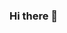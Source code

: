 ### Hi there 👋

<!--
**Hemanthkumarreddy/HemanthkumarReddy** is a ✨ _special_ ✨ repository because its `README.md` (this file) appears on your GitHub profile.

Here are some ideas to get you started:

- 🔭 I’m currently working on Git Hub
- 🌱 I’m currently learning Web Apps
- 👯 I’m looking to collaborate on ...
- 🤔 I’m looking for help with ...
- 💬 Ask me about oops
- 📫 How to reach me: ...
- 😄 Pronouns: ...
- ⚡ Fun fact: ...
-->
